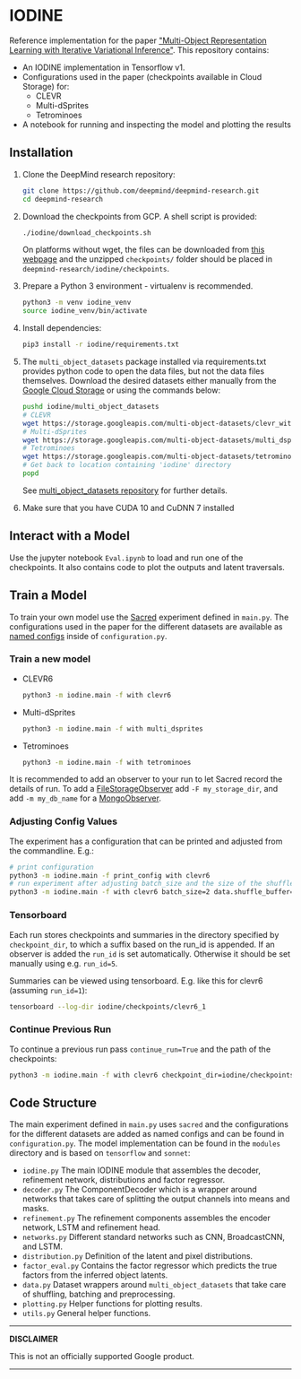 # IODINE
Reference implementation for the paper ["Multi-Object Representation Learning with Iterative Variational Inference"](https://arxiv.org/abs/1903.00450).
This repository contains:

* An IODINE implementation in Tensorflow v1.
* Configurations used in the paper (checkpoints available in Cloud Storage) for:
  * CLEVR
  * Multi-dSprites
  * Tetrominoes
* A notebook for running and inspecting the model and plotting the results


## Installation
1. Clone the DeepMind research repository:

    ``` bash
    git clone https://github.com/deepmind/deepmind-research.git
    cd deepmind-research
    ```

2. Download the checkpoints from GCP. A shell script is provided:

   ```bash
   ./iodine/download_checkpoints.sh
   ```

   On platforms without wget, the files can be downloaded from [this webpage](https://console.cloud.google.com/storage/browser/deepmind-research-iodine?pli=1)
   and the unzipped `checkpoints/` folder should be placed in
   `deepmind-research/iodine/checkpoints`.


3. Prepare a Python 3 environment - virtualenv is recommended.

   ```bash
   python3 -m venv iodine_venv
   source iodine_venv/bin/activate
   ```

4. Install dependencies:

   ```bash
   pip3 install -r iodine/requirements.txt
   ```

5. The `multi_object_datasets` package installed via requirements.txt provides python code to open the data files, but not the data files themselves.
   Download the desired datasets either manually from the [Google Cloud Storage](https://console.cloud.google.com/storage/browser/multi-object-datasets) or using the commands below:

    ```bash
    pushd iodine/multi_object_datasets
    # CLEVR
    wget https://storage.googleapis.com/multi-object-datasets/clevr_with_masks/clevr_with_masks_train.tfrecords
    # Multi-dSprites
    wget https://storage.googleapis.com/multi-object-datasets/multi_dsprites/multi_dsprites_colored_on_grayscale.tfrecords
    # Tetrominoes
    wget https://storage.googleapis.com/multi-object-datasets/tetrominoes/tetrominoes_train.tfrecords
    # Get back to location containing 'iodine' directory
    popd
    ```

    See [multi_object_datasets repository](https://github.com/deepmind/multi_object_datasets)
    for further details.
6. Make sure that you have CUDA 10 and CuDNN 7 installed


## Interact with a Model
Use the jupyter notebook `Eval.ipynb` to load and run one of the checkpoints.
It also contains code to plot the outputs and latent traversals.


## Train a Model
To train your own model use the [Sacred](https://github.com/IDSIA/sacred) experiment defined in `main.py`.
The configurations used in the paper for the different datasets are available as [named configs](https://sacred.readthedocs.io/en/latest/configuration.html#named-configurations) inside of `configuration.py`.
### Train a new model
 * CLEVR6

    ```bash
    python3 -m iodine.main -f with clevr6
    ```

 * Multi-dSprites

    ```bash
    python3 -m iodine.main -f with multi_dsprites
    ```

 * Tetrominoes

    ```bash
    python3 -m iodine.main -f with tetrominoes
    ```

It is recommended to add an observer to your run to let Sacred record the details of run.
To add a [FileStorageObserver](https://sacred.readthedocs.io/en/latest/command_line.html#filestorage-observer) add `-F my_storage_dir`, and add `-m my_db_name` for a [MongoObserver](https://sacred.readthedocs.io/en/latest/command_line.html#mongodb-observer).

### Adjusting Config Values
The experiment has a configuration that can be printed and adjusted from the commandline. E.g.:

``` bash
# print configuration
python3 -m iodine.main -f print_config with clevr6
# run experiment after adjusting batch_size and the size of the shuffle buffer
python3 -m iodine.main -f with clevr6 batch_size=2 data.shuffle_buffer=100
```

### Tensorboard
Each run stores checkpoints and summaries in the directory specified by `checkpoint_dir`, to which a suffix based on the run_id is appended.
If an observer is added the `run_id` is set automatically. Otherwise it should be set manually using e.g. `run_id=5`.

Summaries can be viewed using tensorboard. E.g. like this for clevr6 (assuming `run_id=1`):

```bash
tensorboard --log-dir iodine/checkpoints/clevr6_1
```

### Continue Previous Run
To continue a previous run pass `continue_run=True` and the path of the checkpoints:

```bash
python3 -m iodine.main -f with clevr6 checkpoint_dir=iodine/checkpoints/clevr6_1
```

## Code Structure
The main experiment defined in `main.py` uses `sacred` and the configurations for the different datasets are added as named configs and can be found in `configuration.py`.
The model implementation can be found in the `modules` directory and is based on `tensorflow` and `sonnet`:

 * `iodine.py` The main IODINE module that assembles the decoder, refinement network, distributions and factor regressor.
 * `decoder.py` The ComponentDecoder which is a wrapper around networks that takes care of splitting the output channels into means and masks.
 * `refinement.py` The refinement components assembles the encoder network, LSTM and refinement head.
 * `networks.py` Different standard networks such as CNN, BroadcastCNN, and LSTM.
 * `distribution.py` Definition of the latent and pixel distributions.
 * `factor_eval.py` Contains the factor regressor which predicts the true factors from the inferred object latents.
 * `data.py` Dataset wrappers around `multi_object_datasets` that take care of shuffling, batching and preprocessing.
 * `plotting.py` Helper functions for plotting results.
 * `utils.py` General helper functions.


---
**DISCLAIMER**

This is not an officially supported Google product.

---
